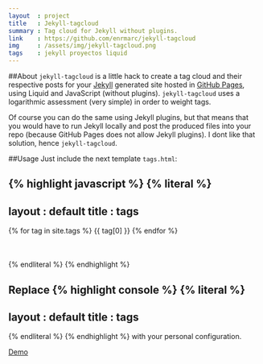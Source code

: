 ```yaml
---
layout  : project
title   : Jekyll-tagcloud
summary : Tag cloud for Jekyll without plugins.
link    : https://github.com/enrmarc/jekyll-tagcloud
img     : /assets/img/jekyll-tagcloud.png
tags    : jekyll proyectos liquid
---
```


##About
`jekyll-tagcloud` is a little hack to create a tag cloud and their respective 
posts for your [Jekyll] generated site hosted in [GitHub Pages], using Liquid
and JavaScript (without plugins).
`jekyll-tagcloud` uses a logarithmic assessment (very simple) in order to weight tags.

Of course you can do the same using Jekyll plugins, but that means that
you would have to run Jekyll locally and post the produced files into your repo
(because GitHub Pages does not allow Jekyll plugins). I dont like that solution, 
hence `jekyll-tagcloud`.

##Usage
Just include the next template `tags.html`:

{% highlight javascript %}
{% literal %}
---
layout : default
title  : tags
---
<div class="tag-cloud">
    {% for tag in site.tags %}
        <a class="__{{ tag[0] }}">{{ tag[0] }}</a>
        <div class="list_{{ tag[0] }}" style="display:none;">
            {% for post in tag[1] %}
                <li><a href="{{ post.url }}">{{ post.title }}</a></li>
            {% endfor %}
        </div>
    {% endfor %}
</div>

<div class="post-list" style="margin: 50px;"></div>

<script type="text/javascript">
    $(function() {
            var minFont = 10.0,
                maxFont = 35.0,
                diffFont = maxFont - minFont,
                size = 0;

            {% assign max = 1.0 %}
            {% for tag in site.tags %}
                {% if tag[1].size > max %}
                    {% assign max = tag[1].size %}
                {% endif %}
            {% endfor %}
            
            {% for tag in site.tags %}
                size = (Math.log({{ tag[1].size }}) / Math.log({{ max }})) * diffFont + minFont;
                $(".__{{ tag[0] }}").css("font-size", size + "px");
            {% endfor %}

            $('.tag-cloud a[class^="__"]').click(function() {
                $('.post-list').empty();
                $('.list_' + $(this).text()).each(function() {
                    $('.post-list').append($(this).html());
                });
             });
    });
</script>
{% endliteral %}
{% endhighlight %}

Replace 
{% highlight console %}
{% literal %}
---
layout : default
title  : tags
---
{% endliteral %}
{% endhighlight %}
with your personal configuration.

[Demo]

[Jekyll]: https://github.com/mojombo/jekyll 
[GitHub Pages]: http://pages.github.com/ 
[Demo]: http://enrmarc.github.com/tags.html 
